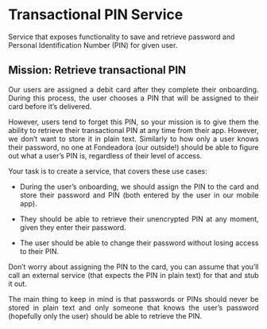 # Transactional PIN Service
Service that exposes functionality to save and retrieve password and Personal Identification Number (PIN) for given user.

## Mission: Retrieve transactional PIN

<p align="justify">
Our users are assigned a debit card after they complete their onboarding. During this process, the user chooses a PIN that will be assigned to their card before it’s delivered.

<p align="justify">
However, users tend to forget this PIN, so your mission is to give them the ability to retrieve their transactional PIN at any time from their app. However, we don’t want to store it in plain text. Similarly to how only a user knows their password, no one at Fondeadora (our outside!) should be able to figure out what a user’s PIN is, regardless of their level of access.

Your task is to create a service, that covers these use cases:

* <p align="justify"> During the user’s onboarding, we should assign the PIN to the card and store their password and PIN (both entered by the user in our mobile app).
* <p align="justify"> They should be able to retrieve their unencrypted PIN at any moment, given they enter their password.

* <p align="justify"> The user should be able to change their password without losing access to their PIN.

<p align="justify">
Don’t worry about assigning the PIN to the card, you can assume that you’ll call an external service (that expects the PIN in plain text) for that and stub it out.

<p align="justify">
The main thing to keep in mind is that passwords or PINs should never be stored in plain text and only someone that knows the user’s password (hopefully only the user) should be able to retrieve the PIN.